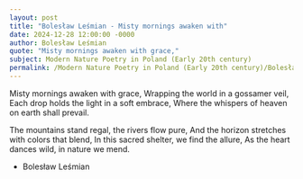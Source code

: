 ```yaml
---
layout: post
title: "Bolesław Leśmian - Misty mornings awaken with"
date: 2024-12-28 12:00:00 -0000
author: Bolesław Leśmian
quote: "Misty mornings awaken with grace,"
subject: Modern Nature Poetry in Poland (Early 20th century)
permalink: /Modern Nature Poetry in Poland (Early 20th century)/Bolesław Leśmian/Bolesław Leśmian - Misty mornings awaken with
---
```


Misty mornings awaken with grace,
Wrapping the world in a gossamer veil,
Each drop holds the light in a soft embrace,
Where the whispers of heaven on earth shall prevail.

The mountains stand regal, the rivers flow pure,
And the horizon stretches with colors that blend,
In this sacred shelter, we find the allure,
As the heart dances wild, in nature we mend.


- Bolesław Leśmian
